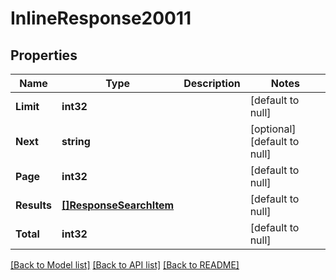 # InlineResponse20011

## Properties
Name | Type | Description | Notes
------------ | ------------- | ------------- | -------------
**Limit** | **int32** |  | [default to null]
**Next** | **string** |  | [optional] [default to null]
**Page** | **int32** |  | [default to null]
**Results** | [**[]ResponseSearchItem**](response_search_item.md) |  | [default to null]
**Total** | **int32** |  | [default to null]

[[Back to Model list]](../README.md#documentation-for-models) [[Back to API list]](../README.md#documentation-for-api-endpoints) [[Back to README]](../README.md)

